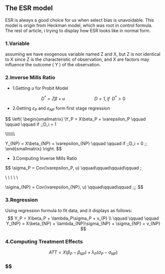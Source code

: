 ## The ESR model

ESR is always a good choice for us when select bias is unavoidable. This model is origin from Heckman model, which was root in control formula. The rest of article, i trying to display how ESR looks like in normal form. 

### 1.Variable

assuming we have exogenous variable named Z and X, but Z is not identical to X since Z is the characteristic of observation, and X are factors may influence the outcome ( Y ) of the observation.

### 2.Inverse Mills Ratio

- 1.Getting $u$ for Probit Model

$$
D^* = Z\beta +u \qquad \qquad \qquad D = 1, if \;\;D^*> 0
$$

- 2.Getting $\varepsilon_P$ and $\varepsilon_{NP}$ form first stage regression

$$
\left\{ \begin{smallmatrix}
\\Y_P = X\beta_P + \varepsilon_P \qquad \qquad \qquad if \;\;D_i = 1 

\\\\\\\\\\\\\\

Y_{NP} = X\beta_{NP} + \varepsilon_{NP} \qquad \qquad if \;\;D_i = 0 \;\;
\end{smallmatrix}
\right.
$$

- 3.Computing Inverse Mills Ratio

$$
\sigma_P = Cov(\varepsilon_P, u) \qquad\qquad\qquad\qquad \;

\\ \\ \\ \\  \\

\sigma_{NP} = Cov(\varepsilon_{NP}, u) \qquad\qquad\qquad \;\;\;
$$

### 3.Regression

Using regression formula to fit data, and it displays as follows:
$$
Y_P = X\beta_P + \lambda_P\sigma_P + v_{P} \\ \qquad \qquad \qquad
Y_{NP} = X\beta_{NP} + \lambda_{NP}\sigma_{NP} + \sigma_{NP} + v_{NP}
$$

### 4.Computing Treatment Effects

$$
ATT = X(\beta_P-\beta_{NP}) + \lambda_P(\sigma_P-\sigma_{NP})
$$



### $$ 

